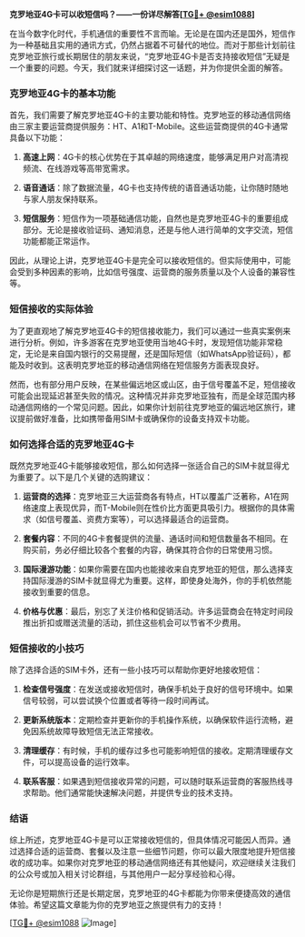 **克罗地亚4G卡可以收短信吗？——一份详尽解答[[TG💪+ @esim1088](https://t.me/s/esim1088)]**

在当今数字化时代，手机通信的重要性不言而喻。无论是在国内还是国外，短信作为一种基础且实用的通讯方式，仍然占据着不可替代的地位。而对于那些计划前往克罗地亚旅行或长期居住的朋友来说，“克罗地亚4G卡是否支持接收短信”无疑是一个重要的问题。今天，我们就来详细探讨这一话题，并为你提供全面的解答。

### 克罗地亚4G卡的基本功能

首先，我们需要了解克罗地亚4G卡的主要功能和特性。克罗地亚的移动通信网络由三家主要运营商提供服务：HT、A1和T-Mobile。这些运营商提供的4G卡通常具备以下功能：

1. **高速上网**：4G卡的核心优势在于其卓越的网络速度，能够满足用户对高清视频流、在线游戏等高带宽需求。
   
2. **语音通话**：除了数据流量，4G卡也支持传统的语音通话功能，让你随时随地与家人朋友保持联系。

3. **短信服务**：短信作为一项基础通信功能，自然也是克罗地亚4G卡的重要组成部分。无论是接收验证码、通知消息，还是与他人进行简单的文字交流，短信功能都能正常运作。

因此，从理论上讲，克罗地亚4G卡是完全可以接收短信的。但实际使用中，可能会受到多种因素的影响，比如信号强度、运营商的服务质量以及个人设备的兼容性等。

### 短信接收的实际体验

为了更直观地了解克罗地亚4G卡的短信接收能力，我们可以通过一些真实案例来进行分析。例如，许多游客在克罗地亚使用当地4G卡时，发现短信功能非常稳定，无论是来自国内银行的交易提醒，还是国际短信（如WhatsApp验证码），都能及时收到。这表明克罗地亚的移动通信网络在短信服务方面表现良好。

然而，也有部分用户反映，在某些偏远地区或山区，由于信号覆盖不足，短信接收可能会出现延迟甚至失败的情况。这种情况并非克罗地亚独有，而是全球范围内移动通信网络的一个常见问题。因此，如果你计划前往克罗地亚的偏远地区旅行，建议提前做好准备，比如携带备用SIM卡或确保你的设备支持双卡功能。

### 如何选择合适的克罗地亚4G卡

既然克罗地亚4G卡能够接收短信，那么如何选择一张适合自己的SIM卡就显得尤为重要了。以下是几个关键的选购建议：

1. **运营商的选择**：克罗地亚三大运营商各有特点，HT以覆盖广泛著称，A1在网络速度上表现优异，而T-Mobile则在性价比方面更具吸引力。根据你的具体需求（如信号覆盖、资费方案等），可以选择最适合的运营商。

2. **套餐内容**：不同的4G卡套餐提供的流量、通话时间和短信数量各不相同。在购买前，务必仔细比较各个套餐的内容，确保其符合你的日常使用习惯。

3. **国际漫游功能**：如果你需要在国内也能接收来自克罗地亚的短信，那么选择支持国际漫游的SIM卡就显得尤为重要。这样，即使身处海外，你的手机依然能接收到重要的信息。

4. **价格与优惠**：最后，别忘了关注价格和促销活动。许多运营商会在特定时间段推出折扣或赠送流量的活动，抓住这些机会可以节省不少费用。

### 短信接收的小技巧

除了选择合适的SIM卡外，还有一些小技巧可以帮助你更好地接收短信：

1. **检查信号强度**：在发送或接收短信时，确保手机处于良好的信号环境中。如果信号较弱，可以尝试换个位置或者等待一段时间再试。

2. **更新系统版本**：定期检查并更新你的手机操作系统，以确保软件运行流畅，避免因系统故障导致短信无法正常接收。

3. **清理缓存**：有时候，手机的缓存过多也可能影响短信的接收。定期清理缓存文件，可以提高设备的运行效率。

4. **联系客服**：如果遇到短信接收异常的问题，可以随时联系运营商的客服热线寻求帮助。他们通常能快速解决问题，并提供专业的技术支持。

### 结语

综上所述，克罗地亚4G卡是可以正常接收短信的，但具体情况可能因人而异。通过选择合适的运营商、套餐以及注意一些细节问题，你可以最大限度地提升短信接收的成功率。如果你对克罗地亚的移动通信网络还有其他疑问，欢迎继续关注我们的公众号或加入相关讨论群组，与其他用户一起分享经验和心得。

无论你是短期旅行还是长期定居，克罗地亚的4G卡都能为你带来便捷高效的通信体验。希望这篇文章能为你的克罗地亚之旅提供有力的支持！

[[TG💪+ @esim1088](https://t.me/s/esim1088) ![Image](https://i.postimg.cc/4NQfJmqS/Snipaste-2025-05-13-00-14-12.png)]